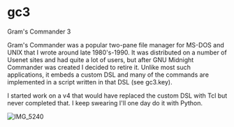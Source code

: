 # gc3
Gram's Commander 3

Gram's Commander was a popular two-pane file manager for MS-DOS and UNIX that I wrote around late 1980's-1990. It was distributed on a number of Usenet sites and had quite a lot of users, but after GNU Midnight Commander was created I decided to retire it. Unlike most such applications, it embeds a custom DSL and many of the commands are implemented in a script written in that DSL (see gc3.key).

I started work on a v4 that would have replaced the custom DSL with Tcl but never completed that. I keep swearing I'll one day do it with Python.

![IMG_5240](https://github.com/gramster/gc3/assets/2762632/690221e1-457b-4f26-a334-f1f8ee7892a4)
